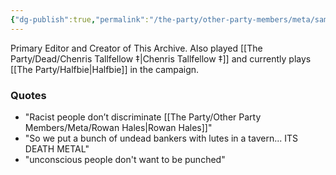 ```yaml
---
{"dg-publish":true,"permalink":"/the-party/other-party-members/meta/sam-gallon/","tags":["Player"],"updated":"2025-07-08T20:41:17.951+01:00"}
---
```


Primary Editor and Creator of This Archive. Also played [[The Party/Dead/Chenris Tallfellow ‡\|Chenris Tallfellow ‡]] and currently plays [[The Party/Halfbie\|Halfbie]] in the campaign. 

### Quotes
- "Racist people don’t discriminate [[The Party/Other Party Members/Meta/Rowan Hales\|Rowan Hales]]"
- "So we put a bunch of undead bankers with lutes in a tavern... ITS DEATH METAL"
- "unconscious people don't want to be punched"